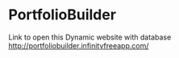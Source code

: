 # PortfolioBuilder

Link to open this Dynamic website with database  http://portfoliobuilder.infinityfreeapp.com/
